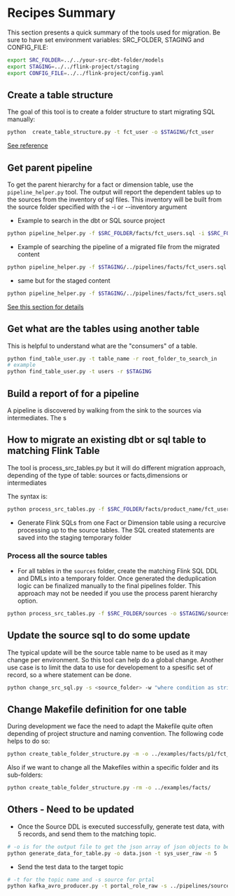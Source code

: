 # Recipes Summary


This section presents a quick summary of the tools used for migration. Be sure to have set environment variables: SRC_FOLDER, STAGING and CONFIG_FILE:

```sh
export SRC_FOLDER=../../your-src-dbt-folder/models
export STAGING=../../flink-project/staging
export CONFIG_FILE=../../flink-project/config.yaml
```

## Create a table structure

The goal of this tool is to create a folder structure to start migrating SQL manually:

```sh
python  create_table_structure.py -t fct_user -o $STAGING/fct_user
```

[See reference](references.md#create-table-structure)


## Get parent pipeline

To get the parent hierarchy for a fact or dimension table, use the `pipeline_helper.py` tool. The output will report the dependent tables up to the sources from the inventory of sql files.
This inventory will be built from the source folder specified with the -i or --inventory argument

* Example to search in the dbt or SQL source project

```sh
python pipeline_helper.py -f $SRC_FOLDER/facts/fct_users.sql -i $SRC_FOLDER
```

* Example of searching the pipeline of a migrated file from the migrated content

```sh
python pipeline_helper.py -f $STAGING/../pipelines/facts/fct_users.sql -i $STAGING/../pipelines
```

* same but for the staged content

```sh
python pipeline_helper.py -f $STAGING/../pipelines/facts/fct_users.sql -i $STAGING
```

[See this section for details](./migration.md)

## Get what are the tables using another table

This is helpful to understand what are the "consumers" of a table.

```sh
python find_table_user.py -t table_name -r root_folder_to_search_in
# example
python find_table_user.py -t users -r $STAGING
```

## Build a report of for a pipeline

A pipeline is discovered by walking from the sink to the sources via intermediates. The s

## How to migrate an existing dbt or sql table to matching Flink Table

The tool is process_src_tables.py but it will do different migration approach, depending of the type of table: sources or facts,dimensions or intermediates

The syntax is:

```sh
python process_src_tables.py -f $SRC_FOLDER/facts/product_name/fct_users.sql -o $STAGING/facts/product_name -pd
```

* Generate Flink SQLs from one Fact or Dimension table using a recurcive processing up to the source tables. The SQL created statements are saved into the staging temporary folder



### Process all the source tables

* For all tables in the `sources` folder, create the matching Flink SQL DDL and  DMLs into a temporary folder. Once generated the deduplication logic can be finalized manually to the final pipelines folder. This approach may not be needed if you use the process parent hierarchy option.

```sh
python process_src_tables.py -f $SRC_FOLDER/sources -o $STAGING/sources
```



## Update the source sql to do some update

The typical update will be the source table name to be used as it may change per environment. So this tool can help do a global change. Another use case is to limit the data to use for developement to a spesific set of record, so a where statement can be done.

```sh
python change_src_sql.py -s <source_folder> -w "where condition as string"
```

## Change Makefile definition for one table

During development we face the need to adapt the Makefile quite often depending of project structure and naming convention. The following code helps to do so:


```sh
python create_table_folder_structure.py -m -o ../examples/facts/p1/fct_order -t fct_order
```

Also if we want to change all the Makefiles within a specific folder and its sub-folders:

```sh
python create_table_folder_structure.py -rm -o ../examples/facts/
```

## Others - Need to be updated
* Once the Source DDL is executed successfully, generate test data, with 5 records, and send them to the matching topic. 

```sh
# -o is for the output file to get the json array of json objects to be send to the topic, -t is for table name, and -n is for the number of records to create
python generate_data_for_table.py -o data.json -t sys_user_raw -n 5 
```

* Send the test data to the target topic

```sh
# -t for the topic name and -s source for prtal 
python kafka_avro_producer.py -t portal_role_raw -s ../pipelines/sources/portal_role
```
